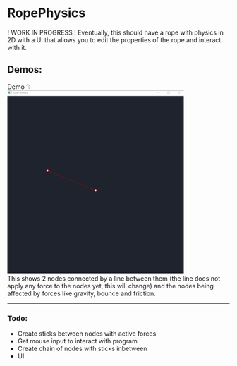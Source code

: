 
# RopePhysics

! WORK IN PROGRESS !
Eventually, this should have a rope with physics in 2D with a UI that allows you to edit the properties of the rope
and interact with it.

## Demos:

Demo 1:<br>
<img src="demos/rope1.gif" alt="drawing" width="400"/><br>
This shows 2 nodes connected by a line between them (the line does not apply any force to the nodes
yet, this will change) and the nodes being affected by forces like gravity, bounce and friction.

<hr/>

### Todo:

 - Create sticks between nodes with active forces
 - Get mouse input to interact with program
 - Create chain of nodes with sticks inbetween
 - UI